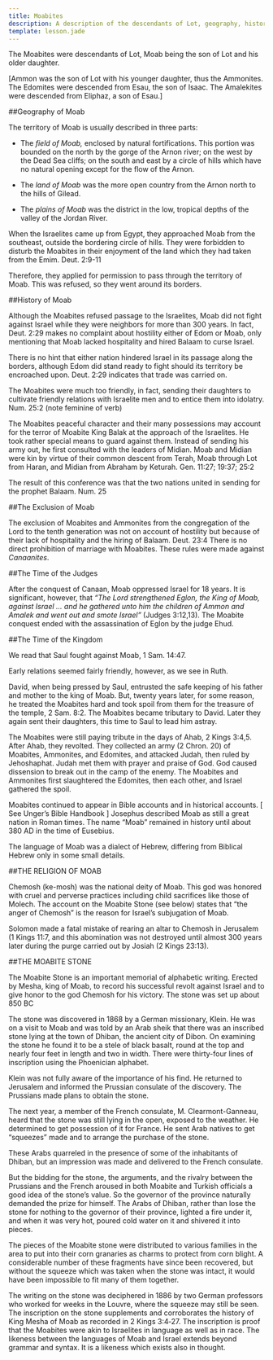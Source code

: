 ```yaml
---
title: Moabites
description: A description of the descendants of Lot, geography, history, religion, relationship to Judges and Ruth. The Moabite Stone.
template: lesson.jade
---
```



The Moabites were descendants of Lot, Moab being the son of Lot and his older daughter.

[Ammon was the son of Lot with his younger daughter, thus the Ammonites. The Edomites were descended from Esau, the son of Isaac. The Amalekites were descended from Eliphaz, a son of Esau.]

##Geography of Moab 

The territory of Moab is usually described in three parts:

* The *field of Moab,* enclosed by natural fortifications. This portion was bounded on the north by the gorge of the Arnon river; on the west by the Dead Sea cliffs; on the south and east by a circle of hills which have no natural opening except for the flow of the Arnon.

* The *land of Moab* was the more open country from the Arnon north to the hills of Gilead.

* The *plains of Moab* was the district in the low, tropical depths of the valley of the Jordan River.

When the Israelites came up from Egypt, they approached Moab from the southeast, outside the bordering circle of hills. They were forbidden to disturb the Moabites in their enjoyment of the land which they had taken from the Emim. Deut. 2:9-11

Therefore, they applied for permission to pass through the territory of Moab. This was refused, so they went around its borders.

##History of Moab 

Although the Moabites refused passage to the Israelites, Moab did not fight against Israel while they were neighbors for more than 300 years. In fact, Deut. 2:29 makes no complaint about hostility either of Edom or Moab, only mentioning that Moab lacked hospitality and hired Balaam to curse Israel.

There is no hint that either nation hindered Israel in its passage along the borders, although Edom did stand ready to fight should its territory be encroached upon. Deut. 2:29 indicates that trade was carried on.

The Moabites were much too friendly, in fact, sending their daughters to cultivate friendly relations with Israelite men and to entice them into idolatry. Num. 25:2 (note feminine of verb)

The Moabites peaceful character and their many possessions may account for the terror of Moabite King Balak at the approach of the Israelites. He took rather special means to guard against them. Instead of sending his army out, he first consulted with the leaders of Midian. Moab and Midian were kin by virtue of their common descent from Terah, Moab through Lot from Haran, and Midian from Abraham by Keturah. Gen. 11:27; 19:37; 25:2

The result of this conference was that the two nations united in sending for the prophet Balaam. Num. 25

##The Exclusion of Moab

The exclusion of Moabites and Ammonites from the congregation of the Lord to the tenth generation was not on account of hostility but because of their lack of hospitality and the hiring of Balaam. Deut. 23:4 There is no direct prohibition of marriage with Moabites. These rules were made against *Canaanites*.

##The Time of the Judges

After the conquest of Canaan, Moab oppressed Israel for 18 years. It is significant, however, that _“The Lord strengthened Eglon, the King of Moab, against Israel … and he gathered unto him the children of Ammon and Amalek and went out and smote Israel”_ (Judges 3:12,13). The Moabite conquest ended with the assassination of Eglon by the judge Ehud.

##The Time of the Kingdom

We read that Saul fought against Moab, 1 Sam. 14:47.

Early relations seemed fairly friendly, however, as we see in Ruth.

David, when being pressed by Saul, entrusted the safe keeping of his father and mother to the king of Moab. But, twenty years later, for some reason, he treated the Moabites hard and took spoil from them for the treasure of the temple, 2 Sam. 8:2. The Moabites became tributary to David. Later they again sent their daughters, this time to Saul to lead him astray.

The Moabites were still paying tribute in the days of Ahab, 2 Kings 3:4,5. After Ahab, they revolted. They collected an army (2 Chron. 20) of Moabites, Ammonites, and Edomites, and attacked Judah, then ruled by Jehoshaphat. Judah met them with prayer and praise of God. God caused dissension to break out in the camp of the enemy. The Moabites and Ammonites first slaughtered the Edomites, then each other, and Israel gathered the spoil.

Moabites continued to appear in Bible accounts and in historical accounts. [ See Unger’s Bible Handbook ] Josephus described Moab as still a great nation in Roman times. The name “Moab” remained in history until about 380 AD in the time of Eusebius.

The language of Moab was a dialect of Hebrew, differing from Biblical Hebrew only in some small details.

##THE RELIGION OF MOAB

Chemosh (ke-mosh) was the national deity of Moab. This god was honored with cruel and perverse practices including child sacrifices like those of Molech. The account on the Moabite Stone (see below) states that “the anger of Chemosh” is the reason for Israel’s subjugation of Moab.

Solomon made a fatal mistake of rearing an altar to Chemosh in Jerusalem (1 Kings 11:7, and this abomination was not destroyed until almost 300 years later during the purge carried out by Josiah (2 Kings 23:13).

##THE MOABITE STONE

The Moabite Stone is an important memorial of alphabetic writing. Erected by Mesha, king of Moab, to record his successful revolt against Israel and to give honor to the god Chemosh for his victory. The stone was set up about 850 BC

The stone was discovered in 1868 by a German missionary, Klein. He was on a visit to Moab and was told by an Arab sheik that there was an inscribed stone lying at the town of Dhiban, the ancient city of Dibon. On examining the stone he found it to be a stele of black basalt, round at the top and nearly four feet in length and two in width. There were thirty-four lines of inscription using the Phoenician alphabet.

Klein was not fully aware of the importance of his find. He returned to Jerusalem and informed the Prussian consulate of the discovery. The Prussians made plans to obtain the stone.

The next year, a member of the French consulate, M. Clearmont-Ganneau, heard that the stone was still lying in the open, exposed to the weather. He determined to get possession of it for France. He sent Arab natives to get “squeezes” made and to arrange the purchase of the stone.

These Arabs quarreled in the presence of some of the inhabitants of Dhiban, but an impression was made and delivered to the French consulate.

But the bidding for the stone, the arguments, and the rivalry between the Prussians and the French aroused in both Moabite and Turkish officials a good idea of the stone’s value. So the governor of the province naturally demanded the prize for himself. The Arabs of Dhiban, rather than lose the stone for nothing to the governor of their province, lighted a fire under it, and when it was very hot, poured cold water on it and shivered it into pieces.

The pieces of the Moabite stone were distributed to various families in the area to put into their corn granaries as charms to protect from corn blight. A considerable number of these fragments have since been recovered, but without the squeeze which was taken when the stone was intact, it would have been impossible to fit many of them together.

The writing on the stone was deciphered in 1886 by two German professors who worked for weeks in the Louvre, where the squeeze may still be seen. The inscription on the stone supplements and corroborates the history of King Mesha of Moab as recorded in 2 Kings 3:4‑27. The inscription is proof that the Moabites were akin to Israelites in language as well as in race. The likeness between the languages of Moab and Israel extends beyond grammar and syntax. It is a likeness which exists also in thought.

